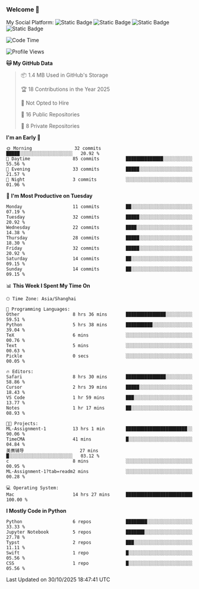 ### Welcome 👋

<!--
**CheneyNine/CheneyNine** is a ✨ _special_ ✨ repository because its `README.md` (this file) appears on your GitHub profile.

Here are some ideas to get you started:

- 🔭 I’m currently working on ...
- 🌱 I’m currently learning ...
- 👯 I’m looking to collaborate on ...
- 🤔 I’m looking for help with ...
- 💬 Ask me about ...
- 📫 How to reach me: ...
- 😄 Pronouns: ...
- ⚡ Fun fact: ...
-->

My Social Platform:
![Static Badge](https://img.shields.io/badge/_-CheneyNine-black?style=flat&logo=Github&logoColor=white&cacheSeconds=https%3A%2F%2Fgithub.com%2FCheneyNine)
![Static Badge](https://img.shields.io/badge/_-cheneynine.top-purple?style=flat&logo=googlehome&logoColor=white&link=https%3A%2F%2Fwww.cheneynine.top)
![Static Badge](https://img.shields.io/badge/_-CQU__Cheney-green?style=flat&logo=wechat&logoColor=white&link=https%3A%2F%2Fwww.linkedin.com%2Fin%2Fyinan-chen-9b09202b9%2F)
![Static Badge](https://img.shields.io/badge/_-Cheney-blue?style=flat&logo=linkedin&logoColor=white&link=https%3A%2F%2Fwww.linkedin.com%2Fin%2Fyinan-chen-9b09202b9%2F)


<!--START_SECTION:waka-->
![Code Time](http://img.shields.io/badge/Code%20Time-434%20hrs%2019%20mins-blue)

![Profile Views](http://img.shields.io/badge/Profile%20Views-1-blue)

**🐱 My GitHub Data** 

> 📦 1.4 MB Used in GitHub's Storage 
 > 
> 🏆 18 Contributions in the Year 2025
 > 
> 🚫 Not Opted to Hire
 > 
> 📜 16 Public Repositories 
 > 
> 🔑 8 Private Repositories 
 > 
**I'm an Early 🐤** 

```text
🌞 Morning                32 commits          █████░░░░░░░░░░░░░░░░░░░░   20.92 % 
🌆 Daytime                85 commits          ██████████████░░░░░░░░░░░   55.56 % 
🌃 Evening                33 commits          █████░░░░░░░░░░░░░░░░░░░░   21.57 % 
🌙 Night                  3 commits           ░░░░░░░░░░░░░░░░░░░░░░░░░   01.96 % 
```
📅 **I'm Most Productive on Tuesday** 

```text
Monday                   11 commits          ██░░░░░░░░░░░░░░░░░░░░░░░   07.19 % 
Tuesday                  32 commits          █████░░░░░░░░░░░░░░░░░░░░   20.92 % 
Wednesday                22 commits          ████░░░░░░░░░░░░░░░░░░░░░   14.38 % 
Thursday                 28 commits          █████░░░░░░░░░░░░░░░░░░░░   18.30 % 
Friday                   32 commits          █████░░░░░░░░░░░░░░░░░░░░   20.92 % 
Saturday                 14 commits          ██░░░░░░░░░░░░░░░░░░░░░░░   09.15 % 
Sunday                   14 commits          ██░░░░░░░░░░░░░░░░░░░░░░░   09.15 % 
```


📊 **This Week I Spent My Time On** 

```text
🕑︎ Time Zone: Asia/Shanghai

💬 Programming Languages: 
Other                    8 hrs 36 mins       ███████████████░░░░░░░░░░   59.51 % 
Python                   5 hrs 38 mins       ██████████░░░░░░░░░░░░░░░   39.04 % 
TeX                      6 mins              ░░░░░░░░░░░░░░░░░░░░░░░░░   00.76 % 
Text                     5 mins              ░░░░░░░░░░░░░░░░░░░░░░░░░   00.63 % 
Pickle                   0 secs              ░░░░░░░░░░░░░░░░░░░░░░░░░   00.05 % 

🔥 Editors: 
Safari                   8 hrs 30 mins       ███████████████░░░░░░░░░░   58.86 % 
Cursor                   2 hrs 39 mins       █████░░░░░░░░░░░░░░░░░░░░   18.43 % 
VS Code                  1 hr 59 mins        ███░░░░░░░░░░░░░░░░░░░░░░   13.77 % 
Notes                    1 hr 17 mins        ██░░░░░░░░░░░░░░░░░░░░░░░   08.93 % 

🐱‍💻 Projects: 
ML-Assignment-1          13 hrs 1 min        ███████████████████████░░   90.06 % 
TimeCMA                  41 mins             █░░░░░░░░░░░░░░░░░░░░░░░░   04.84 % 
美赛辅导                     27 mins             █░░░░░░░░░░░░░░░░░░░░░░░░   03.12 % 
c                        8 mins              ░░░░░░░░░░░░░░░░░░░░░░░░░   00.95 % 
ML-Assignment-1?tab=readm2 mins              ░░░░░░░░░░░░░░░░░░░░░░░░░   00.28 % 

💻 Operating System: 
Mac                      14 hrs 27 mins      █████████████████████████   100.00 % 
```

**I Mostly Code in Python** 

```text
Python                   6 repos             ████████░░░░░░░░░░░░░░░░░   33.33 % 
Jupyter Notebook         5 repos             ███████░░░░░░░░░░░░░░░░░░   27.78 % 
Typst                    2 repos             ███░░░░░░░░░░░░░░░░░░░░░░   11.11 % 
Swift                    1 repo              █░░░░░░░░░░░░░░░░░░░░░░░░   05.56 % 
CSS                      1 repo              █░░░░░░░░░░░░░░░░░░░░░░░░   05.56 % 
```




 Last Updated on 30/10/2025 18:47:41 UTC
<!--END_SECTION:waka-->


